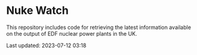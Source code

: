 # Nuke Watch

This repository includes code for retrieving the latest information available on the output of EDF nuclear power plants in the UK.

Last updated: 2023-07-12 03:18